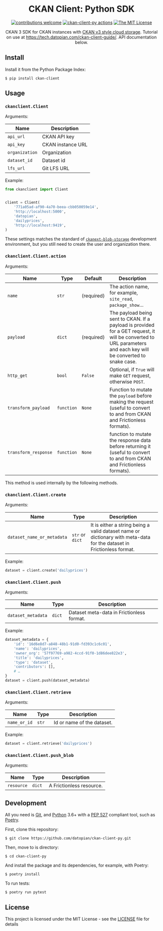 <div align="center">

# CKAN Client: Python SDK

[![contributions welcome](https://img.shields.io/badge/contributions-welcome-brightgreen.svg?style=flat)](https://github.com/datopian/ckan3-py-sdk/issues)
[![ckan-client-py actions](https://github.com/datopian/ckan-client-py/workflows/ckan-client-py%20actions/badge.svg)](https://github.com/datopian/ckan-client-py/actions?query=workflow%3A%22ckan-client-py+actions%22)
[![The MIT License](https://img.shields.io/badge/license-MIT-blue.svg)](http://opensource.org/licenses/MIT)

CKAN 3 SDK for CKAN instances with [CKAN v3 style cloud storage][storage]. Tutorial on use at https://tech.datopian.com/ckan-client-guide/. API documentation below. 

</div>

[storage]: https://tech.datopian.com/blob-storage/#ckan-v3

## Install

Install it from the Python Package Index:

```console
$ pip install ckan-client
```

## Usage

### `ckanclient.Client`

Arguments:

| Name           | Description       |
| -------------- | ----------------- |
| `api_url`      | CKAN API key      |
| `api_key`      | CKAN instance URL |
| `organization` | Organization      |
| `dataset_id`   | Dataset id        |
| `lfs_url`      | Git LFS URL       |


Example:

```python
from ckanclient import Client


client = Client(
    '771a05ad-af90-4a70-beea-cbb050059e14',
    'http://localhost:5000',
    'datopian',
    'dailyprices',
    'http://localhost:9419',
)
```

These settings matches the standard of [`ckanext-blob-storage`](https://github.com/datopian/ckanext-blob-storage) development environment, but you still need to create the user and organization there.

###  `ckanclient.Client.action`

Arguments:

| Name                 | Type       | Default    | Description                                                  |
| -------------------- | ---------- | ---------- | ------------------------------------------------------------ |
| `name`               | `str`      | (required) | The action name, for example, `site_read`, `package_show`…   |
| `payload`            | `dict`     | (required) | The payload being sent to CKAN. If a payload is provided for a GET request, it will be converted to URL parameters and each key will be converted to snake case. |
| `http_get`           | `bool`     | `False`    | Optional, if `True` will make `GET` request, otherwise `POST`. |
| `transform_payload`  | `function` | `None`     | Function to mutate the `payload` before making the request (useful to convert to and from CKAN and Frictionless formats). |
| `transform_response` | `function` | `None`     | function to mutate the response data before returning it (useful to convert to and from CKAN and Frictionless formats). |

This method is used internally by the following methods.

### `ckanclient.Client.create`

Arguments:

| Name                       | Type            | Description                                                  |
| -------------------------- | --------------- | ------------------------------------------------------------ |
| `dataset_name_or_metadata` | `str` or `dict` | It is either a string being a valid dataset name or dictionary with meta-data for the dataset in Frictionless format. |

Example:

```python
dataset = client.create('dailyprices')
```

### `ckanclient.Client.push`

Arguments:

| Name               | Type   | Description                               |
| ------------------ | ------ | ----------------------------------------- |
| `dataset_metadata` | `dict` | Dataset meta-data in Frictionless format. |

Example:

```python
dataset_metadata = {
    'id': '16d6e8d7-a848-48b1-91d0-fd393c1c6c01',
    'name': 'dailyprices',
    'owner_org': '57f97769-a982-4ccd-91f0-1d86dee822e3',
    'title': 'dailyprices',
    'type': 'dataset',
    'contributors': [],
    # …
}
dataset = client.push(dataset_metadata)
```

###  `ckanclient.Client.retrieve`

Arguments:

| Name         | Type  | Description                |
| ------------ | ----- | -------------------------- |
| `name_or_id` | `str` | Id or name of the dataset. |

Example:

```python
dataset = client.retrieve('dailyprices')
```

### `ckanclient.Client.push_blob`

Arguments:

| Name       | Type   | Description              |
| ---------- | ------ | ------------------------ |
| `resource` | `dict` | A Frictionless resource. |


## Development

All you need is [Git](https://git-scm.com/), and [Python](https://www.python.org/) 3.6+ with a [PEP 527](https://www.python.org/dev/peps/pep-0517/) compliant tool, such as [Poetry](https://python-poetry.org/).

First, clone this repository:

```console
$ git clone https://github.com/datopian/ckan-client-py.git
```

Then, move to is directory:

```console
$ cd ckan-client-py
```

And install the package and its dependencies, for example, with Poetry:

```console
$ poetry install
```

To run tests:

```console
$ poetry run pytest
```

## License

This project is licensed under the MIT License - see the [LICENSE](License) file for details
